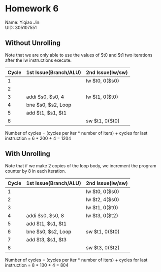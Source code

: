 # Homework 6
Name: Yiqiao Jin  
UID: 305107551

## Without Unrolling
Note that we are only able to use the values of \$t0 and \$t1 two iterations after the lw instructions execute.

| Cycle | 1st Issue(Branch/ALU)     | 2nd Issue(lw/sw)  |
|-------|---------------------------|-------------------|
| 1     |                           | lw \$t0, 0(\$s0)  |
| 2     |                           |                   |
| 3     | addi  \$s0,  \$s0, 4      | lw  \$t1, 0($t0)  |
| 4     | bne  \$s0,  \$s2, Loop    |                   |
| 5     | add  \$t1,  \$s1, \$t1   |                   |
| 6     |                           | sw  \$t1, 0($t0)  |

Number of cycles = (cycles per iter * number of iters) + cycles for last instruction = 6 * 200 + 4 = 1204

## With Unrolling
Note that if we make 2 copies of the loop body, we increment the program counter by 8 in each iteration. 

| Cycle | 1st Issue(Branch/ALU)      | 2nd Issue(lw/sw)  |
|-------|----------------------------|-------------------|
| 1     |                            | lw \$t0, 0(\$s0)  |
| 2     |                            | lw  \$t2, 4($s0)  |
| 3     |                            | lw  \$t1, 0($t0)  |
| 4     | addi \$s0, \$s0, 8         | lw \$t3, 0($t2)   |
| 5     | add  \$t1, \$s1, \$t1      |                   |
| 6     | bne  \$s0, \$s2, Loop      | sw  \$t1, 0($t0)  |
| 7     | add  \$t3, \$s1, \$t3      |                   |
| 8     |                            | sw  \$t3, 0($t2)  |

Number of cycles = (cycles per iter * number of iters) + cycles for last instruction = 8 * 100 + 4 = 804